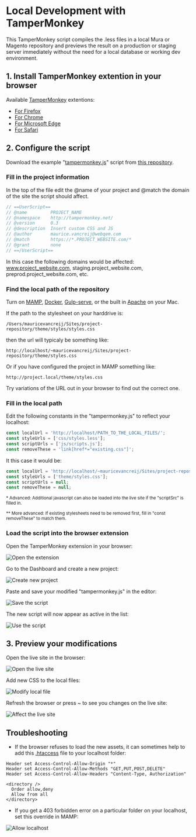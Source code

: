 # Local Development with TamperMonkey

This TamperMonkey script compiles the .less files in a local Mura or Magento repository and previews the result on a production or staging server immediately without the need for a local database or working dev environment.

## 1. Install TamperMonkey extention in your browser

Available [TamperMonkey](https://www.tampermonkey.net/) extentions:
- [For Firefox](https://addons.mozilla.org/en-US/firefox/addon/tampermonkey/)
- [For Chrome](https://chrome.google.com/webstore/detail/tampermonkey/dhdgffkkebhmkfjojejmpbldmpobfkfo?hl=en)
- [For Microsoft Edge](https://www.microsoft.com/en-us/p/tampermonkey/9nblggh5162s?activetab=pivot:overviewtab)
- [For Safari](https://apps.apple.com/us/app/tampermonkey/id1482490089?mt=12)

## 2. Configure the script

Download the example "[tampermonkey.js](https://raw.githubusercontent.com/WoollyMittens/tampermonkey-local-dev/master/tampermonkey.js)" script from [this repository](https://github.com/WoollyMittens/tampermonkey-local-dev).

### Fill in the project information

In the top of the file edit the @name of your project and @match the domain of the site the script should affect.

```javascript
// ==UserScript==
// @name         PROJECT_NAME
// @namespace    http://tampermonkey.net/
// @version      0.3
// @description  Insert custom CSS and JS
// @author       maurice.vancreij@webqem.com
// @match        https://*.PROJECT_WEBSITE.com/*
// @grant        none
// ==/UserScript==
```

In this case the following domains would be affected: www.project_website.com, staging.project_website.com, preprod.project_website.com, etc.

### Find the local path of the repository

Turn on [MAMP](https://www.mamp.info/en/downloads/), [Docker](https://www.docker.com/), [Gulp-serve](https://www.npmjs.com/package/gulp-serve), or the built in [Apache](https://websitebeaver.com/set-up-localhost-on-macos-high-sierra-apache-mysql-and-php-7-with-sslhttps) on your Mac.

If the path to the stylesheet on your harddrive is:

    /Users/mauricevancreij/Sites/project-repository/theme/styles/styles.css

then the url will typicaly be something like:

    http://localhost/~mauricevancreij/Sites/project-repository/theme/styles.css

Or if you have configured the project in MAMP something like:

    http://project.local/theme/styles.css

Try variations of the URL out in your browser to find out the correct one.

### Fill in the local path

Edit the following constants in the "tampermonkey.js" to reflect your localhost:

```javascript
const localUrl = 'http://localhost/PATH_TO_THE_LOCAL_FILES/';
const styleUrls = ['css/styles.less'];
const scriptUrls = ['js/scripts.js'];
const removeThese = 'link[href*="existing.css"]';
```

It this case it would be:

```javascript
const localUrl = 'http://localhost/~mauricevancreij/Sites/project-repository/';
const styleUrls = ['theme/styles.css'];
const scriptUrls = null;
const removeThese = null;
```

<sub>* Advanced: Additional javascript can also be loaded into the live site if the "scriptSrc" is filled in.</sub>

<sup>** More advanced: If existing stylesheets need to be removed first, fill in "const removeThese" to match them.</sup>

### Load the script into the browser extension

Open the TamperMonkey extension in your browser:

![Open the extension](images/1_open_extension.png)

Go to the Dashboard and create a new project:

![Create new project](images/2_create_new_script.png)

Paste and save your modified "tampermonkey.js" in the editor:

![Save the script](images/3_save_the_script.png)

The new script will now appear as active in the list:

![Use the script](images/4_use_the_script.png)

## 3. Preview your modifications

Open the live site in the browser:

![Open the live site](images/5_open_live_site.png)

Add new CSS to the local files:

![Modify local file](images/6_modify_local_file.png)

Refresh the browser or press ~ to see you changes on the live site:

![Affect the live site](images/7_affect_the_live_site.png)

## Troubleshooting

- If the browser refuses to load the new assets, it can sometimes help to add this [.htaccess](.htaccess) file to your localhost folder:

```
Header set Access-Control-Allow-Origin "*"
Header set Access-Control-Allow-Methods "GET,PUT,POST,DELETE"
Header set Access-Control-Allow-Headers "Content-Type, Authorization"

<directory />
  Order allow,deny
  Allow from all
</directory>

```

- If you get a 403 forbidden error on a particular folder on your localhost, set this override in MAMP:

![Allow localhost](images/8_allow_localhost.png)
